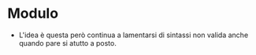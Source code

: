 # Modulo
* L'idea è questa però continua a lamentarsi di sintassi non valida anche quando pare si atutto a posto.
